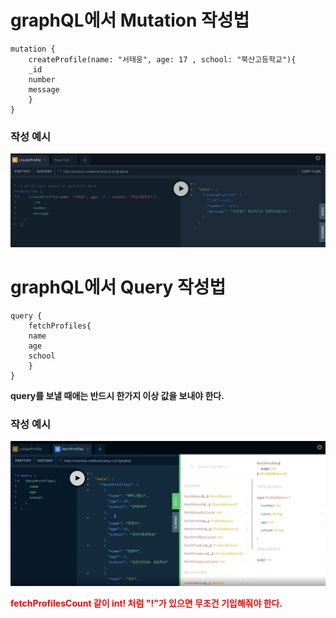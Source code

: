
# graphQL에서 Mutation 작성법
    mutation {   
        createProfile(name: "서태웅", age: 17 , school: "북산고등학교"){
        _id
        number
        message
        }
    }

### 작성 예시
 ![](../Lecture_Image/graphQL_Mutation.png)

# graphQL에서 Query 작성법

    query {
        fetchProfiles{
        name
        age
        school
        }
    }
<strong>query를 보낼 때애는 반드시 한가지 이상 값을 보내야 한다.</strong>
### 작성 예시
![](../Lecture_Image/graphQL_Query.png)

<strong style='color:red'>fetchProfilesCount 같이 int! 처럼 "!"가 있으면 무조건 기입해줘야 한다.  </strong>